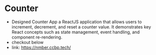 # Counter
- Designed Counter App a ReactJS application that allows users to increment, decrement, and reset a counter value. It demonstrates key React concepts such as state management, event handling, and component re-rendering.
- checkout below
- link: https://nmber.ccbp.tech/
